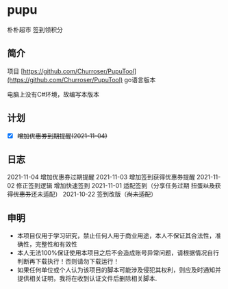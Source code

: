 # pupu
朴朴超市 签到领积分

## 简介
项目 [https://github.com/Churroser/PupuTool](https://github.com/Churroser/PupuTool) go语言版本

电脑上没有C#环境，故编写本版本

## 计划
- [x] ~~增加优惠券到期提醒(2021-11-04)~~

## 日志
2021-11-04 增加优惠券过期提醒
2021-11-03 增加签到获得优惠券提醒
2021-11-02 修正签到逻辑 增加快速签到
2021-11-01 适配签到（分享任务过期 扭蛋~~以及获得优惠券~~还未适配）
2021-10-22 签到改版（~~尚未适配~~）

## 申明
- 本项目仅用于学习研究，禁止任何人用于商业用途，本人不保证其合法性，准确性，完整性和有效性
- 本人无法100%保证使用本项目之后不会造成账号异常问题，请根据情况自行判断再下载执行！否则请勿下载运行！
- 如果任何单位或个人认为该项目的脚本可能涉及侵犯其权利，则应及时通知并提供相关证明，我将在收到认证文件后删除相关脚本.